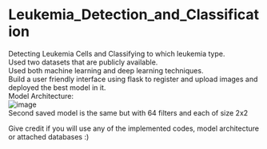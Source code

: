 # Leukemia_Detection_and_Classification
Detecting Leukemia Cells and Classifying to which leukemia type. <br>
Used two datasets that are publicly available. <br>
Used both machine learning and deep learning techniques. <br>
Build a user friendly interface using flask to register and upload images and deployed the best model in it. <br>
Model Architecture: <br>
![image](https://user-images.githubusercontent.com/88295264/180585319-e873b2b3-1d6f-47d3-a04e-811f1f0bded1.png)
<br>
Second saved model is the same but with 64 filters and each of size 2x2

Give credit if you will use any of the implemented codes, model architecture or attached databases :)

